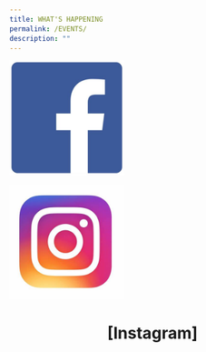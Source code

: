 ```yaml
---
title: WHAT'S HAPPENING
permalink: /EVENTS/
description: ""
---
```

[<img src="/images/FB.jpg" 
     style="width:40%">](https://www.facebook.com/Greenwood.GWPS) 


<img src="/images/IG.jpg" 
     style="width:40%">
#  <center>[Instagram]
